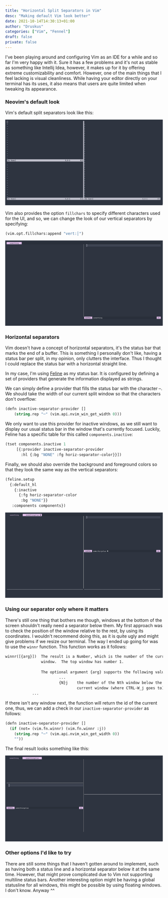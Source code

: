 ```yaml
---
title: "Horizontal Split Separators in Vim"
desc: "Making default Vim look better"
date: 2021-10-14T14:30:13+01:00
author: "Druskus"
categories: ["Vim", "Fennel"]
draft: false
private: false
---
```


I've been playing around and configuring Vim as an IDE for a while and so far I'm very happy with it. Sure it has a few problems and it's not as stable as something like Intellij Idea, however, it makes up for it by offering extreme customizability and comfort. However, one of the main things that I feel lacking is visual cleanliness. While having your editor directly on your terminal has its uses, it also means that users are quite limited when tweaking its appearance. 

### Neovim's default look

Vim's default split separators look like this: 

![Default Nvim](images/default.png)

Vim also provides the option `fillchars` to specify different characters used for the UI, and so, we can change the look of our vertical separators by specifying: 

```lisp
(vim.opt.fillchars:append "vert:│")
```

![Vertical Separators](images/vertical.png)


### Horizontal separators

Vim doesn't have a concept of horizontal separators, it's the status bar that marks the end of a buffer. This is something I personally don't like, having a status bar per split, in my opinion, only clutters the interface. Thus I thought I could replace the status bar with a horizontal straight line.

In my case, I'm using [Feline](https://github.com/famiu/feline.nvim) as my status bar. It is configured by defining a set of providers that generate the information displayed as strings.

We can simply define a provider that fills the status bar with the character `─`. We should take the width of our current split window so that the characters don't overflow: 

```lisp 
(defn inactive-separator-provider []
    (string.rep "─" (vim.api.nvim_win_get_width 0)))
```

We only want to use this provider for inactive windows, as we still want to display our usual status bar in the window that's currently focused. Luckily, Feline has a specific table for this called `components.inactive`:

```lisp 
(tset components.inactive 1
     [{:provider inactive-separator-provider 
       :hl {:bg "NONE" :fg horiz-separator-color}}])
```

Finally, we should also override the background and foreground colors so that they look the same way as the vertical separators:

```lisp
(feline.setup 
  {:default_hl  
    {:inactive 
      {:fg horiz-separator-color 
       :bg "NONE"}}
   :components components})
```

![Horizontal Separators](images/first.png)

### Using our separator only where it matters

There's still one thing that bothers me though, windows at the bottom of the screen shouldn't really need a separator below them. My first approach was to check the position of the window relative to the rest, by using its coordinates. I wouldn't recommend doing this, as it is quite ugly and might give problems if we resize our terminal. The way I ended up going for was to use the `winnr` function. This function works as it follows: 

```txt
winnr([{arg}])  The result is a Number, which is the number of the current
                window.  The top window has number 1.

                The optional argument {arg} supports the following values:
                        ...
                        {N}j    the number of the Nth window below the
                                current window (where CTRL-W_j goes to).
			...
```

If there isn't any window next, the function will return the id of the current one, thus, we can add a check in our `inactive-separator-provider` as follows: 
```lisp 
(defn inactive-separator-provider []
  (if (not= (vim.fn.winnr) (vim.fn.winnr :j))
    (string.rep "─" (vim.api.nvim_win_get_width 0))
    ""))
```

The final result looks something like this: 

![Final Result](images/second.png)

### Other options I'd like to try

There are still some things that I haven't gotten around to implement, such as having both a status line and a horizontal separator below it at the same time. However, that might prove complicated due to Vim not supporting multiline status bars. Another interesting option might be having a global statusline for all windows, this might be possible by using floating windows. I don't know. Anyway ^^


